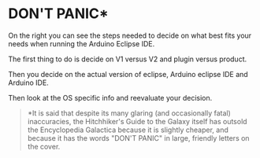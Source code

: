 DON'T PANIC*
========
On the right you can see the steps needed to decide on what best fits your needs when running the Arduino Eclipse IDE.

The first thing to do is decide on V1 versus V2 and plugin versus product.

Then you decide on the actual version of eclipse, Arduino eclipse IDE and Arduino IDE.

Then look at the OS specific info and reevaluate your decision. 

>*It is said that despite its many glaring (and occasionally fatal) inaccuracies, the Hitchhiker's Guide to the Galaxy itself has outsold the Encyclopedia Galactica because it is slightly cheaper, and because it has the words "DON'T PANIC" in large, friendly letters on the cover.
